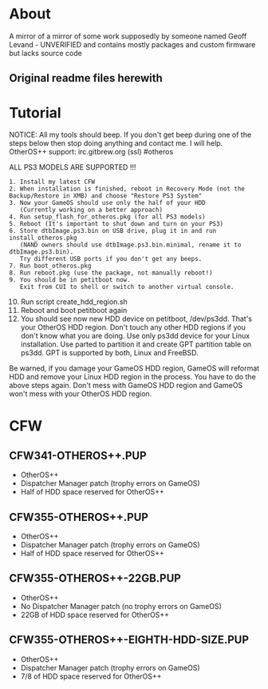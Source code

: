 About
=====

A mirror of a mirror of some work supposedly by someone named Geoff Levand - UNVERIFIED and contains mostly packages and custom firmware but lacks source code

Original readme files herewith
------------------------------


Tutorial
========

NOTICE: All my tools should beep. If you don't get beep during one of the steps below
           then stop doing anything and contact me. I will help.
           OtherOS++ support: irc.gitbrew.org (ssl) #otheros
    
   ALL PS3 MODELS ARE SUPPORTED !!!
    
    1. Install my latest CFW
    2. When installation is finished, reboot in Recovery Mode (not the Backup/Restore in XMB) and choose "Restore PS3 System"
    3. Now your GameOS should use only the half of your HDD
       (Currently working on a better approach)
    4. Run setup_flash_for_otheros.pkg (for all PS3 models)
    5. Reboot (It's important to shut down and turn on your PS3)
    6. Store dtbImage.ps3.bin on USB drive, plug it in and run install_otheros.pkg
       (NAND owners should use dtbImage.ps3.bin.minimal, rename it to dtbImage.ps3.bin).
       Try different USB ports if you don't get any beeps.
    7. Run boot_otheros.pkg
    8. Run reboot.pkg (use the package, not manually reboot!)
    9. You should be in petitboot now.
       Exit from CUI to shell or switch to another virtual console.
   10. Run script create_hdd_region.sh
   11. Reboot and boot petitboot again
   12. You should see now new HDD device on petitboot, /dev/ps3dd.
       That's your OtherOS HDD region.
       Don't touch any other HDD regions if you don't know what you are doing. Use only ps3dd
       device for your Linux installation. Use parted to partition it and create GPT partition
       table on ps3dd. GPT is supported by both, Linux and FreeBSD.
    
   Be warned, if you damage your GameOS HDD region, GameOS will reformat HDD and
   remove your Linux HDD region in the process. You have to do the above steps again.
   Don't mess with GameOS HDD region and GameOS won't mess with your OtherOS HDD region.


CFW
===

CFW341-OTHEROS++.PUP
---------------------
* OtherOS++
* Dispatcher Manager patch (trophy errors on GameOS)
* Half of HDD space reserved for OtherOS++

CFW355-OTHEROS++.PUP
---------------------
* OtherOS++
* Dispatcher Manager patch (trophy errors on GameOS)
* Half of HDD space reserved for OtherOS++

CFW355-OTHEROS++-22GB.PUP
--------------------------
* OtherOS++
* No Dispatcher Manager patch (no trophy errors on GameOS)
* 22GB of HDD space reserved for OtherOS++

CFW355-OTHEROS++-EIGHTH-HDD-SIZE.PUP
-------------------------------------
* OtherOS++
* Dispatcher Manager patch (trophy errors on GameOS)
* 7/8 of HDD space reserved for OtherOS++
